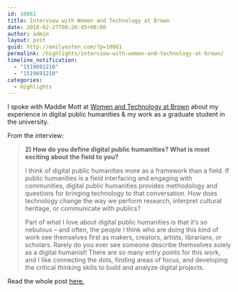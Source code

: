 ```yaml
---
id: 10061
title: Interview with Women and Technology at Brown
date: 2018-02-27T00:26:45+00:00
author: admin
layout: post
guid: http://emilyesten.com/?p=10061
permalink: /highlights/interview-with-women-and-technology-at-brown/
timeline_notification:
  - "1519691210"
  - "1519691210"
categories:
  - Highlights
---
```

I spoke with Maddie Mott at [Women and Technology at Brown](https://blogs.brown.edu/womenandtech/2018/02/19/interview-emily-esten-digital-humanist-and-public-humanities-graduate-student/) about my experience in digital public humanities & my work as a graduate student in the university.

From the interview:

> **2) How do you define digital public humanities? What is most exciting about the field to you?**
> 
> I think of digital public humanities more as a framework than a field. If public humanities is a field interfacing and engaging with communities, digital public humanities provides methodology and questions for bringing technology to that conversation. How does technology change the way we perform research, interpret cultural heritage, or communicate with publics?
> 
> Part of what I love about digital public humanities is that it’s so nebulous – and often, the people I think who are doing this kind of work see themselves first as makers, creators, artists, librarians, or scholars. Rarely do you ever see someone describe themselves solely as a digital humanist! There are so many entry points for this work, and I like connecting the dots, finding areas of focus, and developing the critical thinking skills to build and analyze digital projects.

Read the whole post <a href="https://blogs.brown.edu/womenandtech/2018/02/19/interview-emily-esten-digital-humanist-and-public-humanities-graduate-student/" target="_blank" rel="noopener">here.</a>

&nbsp;